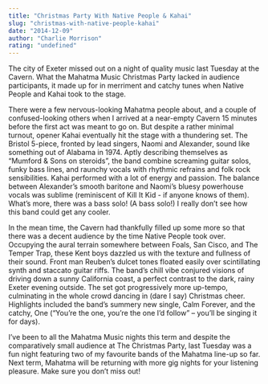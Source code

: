 ```yaml
---
title: "Christmas Party With Native People & Kahai"
slug: "christmas-with-native-people-kahai"
date: "2014-12-09"
author: "Charlie Morrison"
rating: "undefined"
---
```


The city of Exeter missed out on a night of quality music last Tuesday at the Cavern. What the Mahatma Music Christmas Party lacked in audience participants, it made up for in merriment and catchy tunes when Native People and Kahai took to the stage.

There were a few nervous-looking Mahatma people about, and a couple of confused-looking others when I arrived at a near-empty Cavern 15 minutes before the first act was meant to go on. But despite a rather minimal turnout, opener Kahai eventually hit the stage with a thundering set. The Bristol 5-piece, fronted by lead singers, Naomi and Alexander, sound like something out of Alabama in 1974. Aptly describing themselves as “Mumford & Sons on steroids”, the band combine screaming guitar solos, funky bass lines, and raunchy vocals with rhythmic refrains and folk rock sensibilities. Kahai performed with a lot of energy and passion. The balance between Alexander’s smooth baritone and Naomi’s bluesy powerhouse vocals was sublime (reminiscent of Kill It Kid - if anyone knows of them). What’s more, there was a bass solo! (A bass solo!) I really don’t see how this band could get any cooler.

In the mean time, the Cavern had thankfully filled up some more so that there was a decent audience by the time Native People took over. Occupying the aural terrain somewhere between Foals, San Cisco, and The Temper Trap, these Kent boys dazzled us with the texture and fullness of their sound. Front man Reuben’s dulcet tones floated easily over scintillating synth and staccato guitar riffs. The band’s chill vibe conjured visions of driving down a sunny California coast, a perfect contrast to the dark, rainy Exeter evening outside. The set got progressively more up-tempo, culminating in the whole crowd dancing in (dare I say) Christmas cheer. Highlights included the band’s summery new single, Calm Forever, and the catchy, One (“You’re the one, you’re the one I’d follow” – you’ll be singing it for days).

I’ve been to all the Mahatma Music nights this term and despite the comparatively small audience at The Christmas Party, last Tuesday was a fun night featuring two of my favourite bands of the Mahatma line-up so far. Next term, Mahatma will be returning with more gig nights for your listening pleasure. Make sure you don’t miss out!
